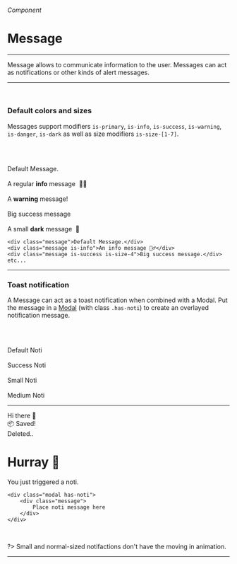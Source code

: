 <h6 class="is-uppercase is-dimmed has-text-weight-medium is-size-6 is-size-7-mobile">Component</h6>
<h1 class="title is-family-secondary is-size-2-mobile">Message</h1>
<hr class="is-visible is-size-3">
<p class="is-size-4 has-text-dark">
    <span class="has-text-weight-semibold">Message</span> allows to communicate information to the user. Messages can act as notifications or other kinds of alert messages.
</p>
<hr class="is-visible is-size-3"><br>

<h3 class="title is-family-primary">Default colors and sizes</h3>

Messages support modifiers `is-primary`, `is-info`, `is-success`, `is-warning`, `is-danger`, `is-dark` as well as size modifiers `is-size-[1-7]`.

<br><br>

<div class="box is-raised is-large is-marginless is-radiusless-b">
    <div class="message">Default Message.</div>
    <br>
    <div class="message is-info">A regular <strong>info</strong> message&nbsp; 💁‍♂️</div>
    <br>
    <div class="message is-warning">A <strong>warning</strong> message!</div>
    <br>
    <div class="message is-size-4 is-success">Big success message</div>
    <br>
    <div class="message is-dark is-size-6">A small <strong>dark</strong> message&nbsp; 👀</div>
</div>

    <div class="message">Default Message.</div>
    <div class="message is-info">An info message 💁‍♂️</div>
    <div class="message is-success is-size-4">Big success message.</div>
    etc...
<hr class="is-visible is-size-1">

<h3 class="title is-family-primary">Toast notification</h3>

A Message can act as a toast notification when combined with a Modal. Put the message in a <a href="#/modal">Modal</a> (with class `.has-noti`) to create an overlayed notification message.

<br><br>

<div class="box is-raised is-large is-marginless has-text-centered is-radiusless-b">
    <div class="button" onclick="openModal('3')">Default Noti</div>&nbsp; &nbsp;
    <div class="button is-success" onclick="openModal('9')">Success Noti</div>&nbsp; &nbsp;
    <div class="button is-danger" onclick="openModal('4')">Small Noti</div>&nbsp; &nbsp;
    <div class="button is-primary" onclick="openModal('5')">Medium Noti</div>
</div>
<hr class="is-marginless is-visible">

<div id="js-modal3" class="modal has-noti" onclick="closeModal('3')">
    <div class="message">
        Hi there 👋
    </div>
</div>
<div id="js-modal9" class="modal has-noti" onclick="closeModal('9')">
    <div class="message is-success">
        📦 Saved! 
    </div>
</div>
<div id="js-modal4" class="modal has-noti" onclick="closeModal('4')">
    <div class="message is-danger is-size-6">
        Deleted..
    </div>
</div>
<div id="js-modal5" class="modal has-noti" onclick="closeModal('5')">
    <div class="message is-primary is-medium">
        <h1 class="title is-4 has-text-weight-bold">Hurray 🎉</h1>
        You just triggered a noti.
    </div>
</div>

    <div class="modal has-noti">
        <div class="message">
            Place noti message here
        </div>  
    </div>
<br>

?> Small and normal-sized notifactions don't have the moving in animation.

<hr>
